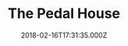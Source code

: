 ---
date: 2018-02-16T17:31:35.000Z
title: The Pedal House
latitude: 52.043762
longitude: 0.953813
url: http://www.thepedalhouse.co.uk
category: checkin
---